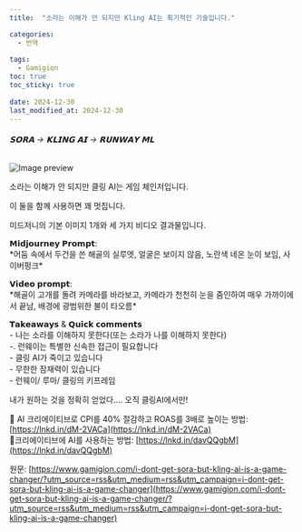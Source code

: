 ```yaml
---
title:  "소라는 이해가 안 되지만 Kling AI는 획기적인 기술입니다."

categories:
  - 번역
  
tags:
  - Gamigion
toc: true
toc_sticky: true
 
date: 2024-12-30
last_modified_at: 2024-12-30
---
```

###### 𝗦𝗢𝗥𝗔 → 𝗞𝗟𝗜𝗡𝗚 𝗔𝗜 →&nbsp;𝗥𝗨𝗡𝗪𝗔𝗬 𝗠𝗟

![Image preview](https://media.licdn.com/dms/image/v2/D4D22AQHke3hUcOV_VA/feedshare-shrink_800/B4DZQKGrxbHwAg-/0/1735336463117?e=1738195200&v=beta&t=GgiPqfkaJoDgHafNC1NqeXuP9od0wQb5vTjfu4NEYuA)

소라는 이해가 안 되지만 클링 AI는 게임 체인저입니다.

  
  
이 둘을 함께 사용하면 꽤 멋집니다.  
  
미드저니의 기본 이미지 1개와 세 가지 비디오 결과물입니다.  
  
𝗠𝗶𝗱𝗷𝗼𝘂𝗿𝗻𝗲𝘆 𝗣𝗿𝗼𝗺𝗽𝘁:  
\*어둠 속에서 두건을 쓴 해골의 실루엣, 얼굴은 보이지 않음, 노란색 네온 눈이 보임, 사이버펑크\*  
  
𝗩𝗶𝗱𝗲𝗼 𝗽𝗿𝗼𝗺𝗽𝘁:  
\*해골이 고개를 돌려 카메라를 바라보고, 카메라가 천천히 눈을 줌인하여 매우 가까이에서 끝남, 배경에 광범위한 불이 타오름\*  
  
𝗧𝗮𝗸𝗲𝗮𝘄𝗮𝘆𝘀 & 𝗤𝘂𝗶𝗰𝗸 𝗰𝗼𝗺𝗺𝗲𝗻𝘁𝘀  
\- 나는 소라를 이해하지 못한다(또는 소라가 나를 이해하지 못한다)  
\-. 런웨이는 특별한 신속한 접근이 필요합니다  
\- 클링 AI가 죽이고 있습니다  
\- 무한한 잠재력이 있습니다  
\- 런웨이/ 루마/ 클링의 키프레임  
  
내가 원하는 것을 정확히 얻었다.... 오직 클링AI에서만!  
  
🦄 AI 크리에이티브로 CPI를 40% 절감하고 ROAS를 3배로 높이는 방법: [https://lnkd.in/dM-2VACa](https://lnkd.in/dM-2VACa)  
🎈크리에이티브에 AI를 사용하는 방법: [https://lnkd.in/davQQgbM](https://lnkd.in/davQQgbM)

원문: [https://www.gamigion.com/i-dont-get-sora-but-kling-ai-is-a-game-changer/?utm_source=rss&utm_medium=rss&utm_campaign=i-dont-get-sora-but-kling-ai-is-a-game-changer](https://www.gamigion.com/i-dont-get-sora-but-kling-ai-is-a-game-changer/?utm_source=rss&utm_medium=rss&utm_campaign=i-dont-get-sora-but-kling-ai-is-a-game-changer)